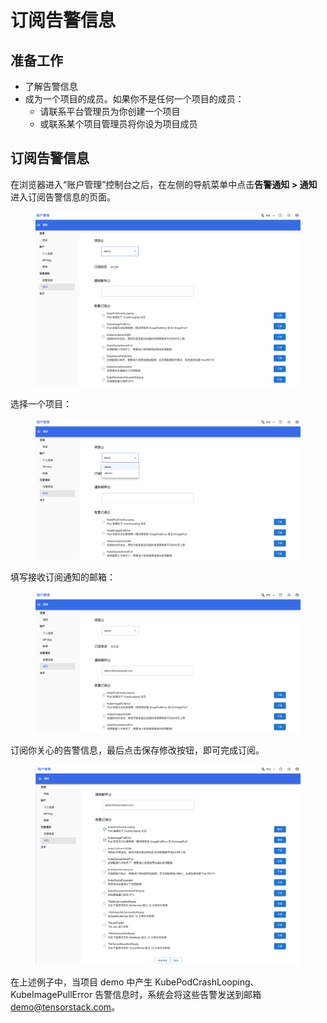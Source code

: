 # 订阅告警信息

## 准备工作
* 了解告警信息
* 成为一个项目的成员。如果你不是任何一个项目的成员：
    * 请联系平台管理员为你创建一个项目
    * 或联系某个项目管理员将你设为项目成员

## 订阅告警信息

在浏览器进入“账户管理”控制台之后，在左侧的导航菜单中点击**告警通知 > 通知**进入订阅告警信息的页面。

<figure class="screenshot">
  <img alt="subscribe-alert-main-page" src="../assets/tasks/user-alerts/subscribe-alerts/main-page.png" />
</figure>

选择一个项目：

<figure class="screenshot">
  <img alt="subscribe-alert-main-page" src="../assets/tasks/user-alerts/subscribe-alerts/select-project.png" />
</figure>

填写接收订阅通知的邮箱：

<figure class="screenshot">
  <img alt="subscribe-alert-main-page" src="../assets/tasks/user-alerts/subscribe-alerts/email.png" />
</figure>

订阅你关心的告警信息，最后点击保存修改按钮，即可完成订阅。

<figure class="screenshot">
  <img alt="subscribe-alert-main-page" src="../assets/tasks/user-alerts/subscribe-alerts/select-alerts.png" />
</figure>

在上述例子中，当项目 demo 中产生 KubePodCrashLooping、KubeImagePullError 告警信息时，系统会将这些告警发送到邮箱 demo@tensorstack.com。
